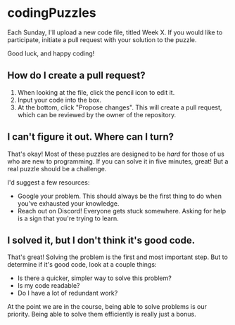 # codingPuzzles

Each Sunday, I'll upload a new code file, titled Week X. If you would like to participate, initiate a pull request with your solution to the puzzle.

Good luck, and happy coding!

## How do I create a pull request?
1. When looking at the file, click the pencil icon to edit it.
2. Input your code into the box.
3. At the bottom, click "Propose changes". This will create a pull request, which can be reviewed by the owner of the repository.

## I can't figure it out. Where can I turn?
That's okay! Most of these puzzles are designed to be _hard_ for those of us who are new to programming. If you can solve it in five minutes, great! But a real puzzle should be a challenge.

I'd suggest a few resources:
- Google your problem. This should always be the first thing to do when you've exhausted your knowledge.
- Reach out on Discord! Everyone gets stuck somewhere. Asking for help is a sign that you're trying to learn. 

## I solved it, but I don't think it's good code.
That's great! Solving the problem is the first and most important step. But to determine if it's good code, look at a couple things:
- Is there a quicker, simpler way to solve this problem?
- Is my code readable?
- Do I have a lot of redundant work?

At the point we are in the course, being able to solve problems is our priority. Being able to solve them efficiently is really just a bonus.
